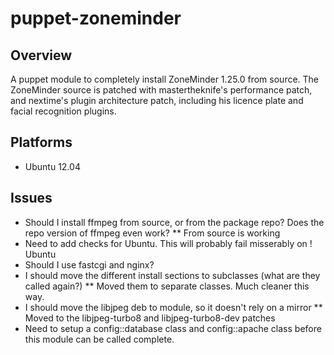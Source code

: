 puppet-zoneminder
=================

## Overview

A puppet module to completely install ZoneMinder 1.25.0 from source.
The ZoneMinder source is patched with mastertheknife's performance patch, and nextime's plugin architecture patch, including his licence plate and facial recognition plugins.


## Platforms
 * Ubuntu 12.04

## Issues
 * Should I install ffmpeg from source, or from the package repo?  Does the repo version of ffmpeg even work?
 ** From source is working
 * Need to add checks for Ubuntu.  This will probably fail misserably on ! Ubuntu
 * Should I use fastcgi and nginx?
 * I should move the different install sections to subclasses (what are they called again?)
 ** Moved them to separate classes.  Much cleaner this way.
 * I should move the libjpeg deb to module, so it doesn't rely on a mirror
 ** Moved to the libjpeg-turbo8 and libjpeg-turbo8-dev patches
 * Need to setup a config::database class and config::apache class before this module can be called complete.

